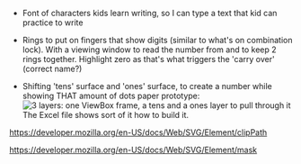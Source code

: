 -  Font of characters kids learn writing, so I can type a text that kid can practice to write

- Rings to put on fingers that show digits (similar to what's on combination lock). With a viewing window to read the number from and to keep 2 rings together. Highlight zero as that's what triggers the 'carry over' (correct name?)

- Shifting 'tens' surface and 'ones' surface, to create a number while showing THAT amount of dots
paper prototype: ![3 layers: one ViewBox frame, a tens and a ones layer to pull through it](https://raw.githubusercontent.com/steltenpower/ElementarySchoolGimmicks/master/IMG_20200412_185523604.jpg)
The Excel file shows sort of it how to build it.

https://developer.mozilla.org/en-US/docs/Web/SVG/Element/clipPath

https://developer.mozilla.org/en-US/docs/Web/SVG/Element/mask


